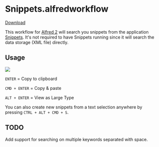 # Snippets.alfredworkflow

[Download](https://github.com/pahen/Snippets.alfredworkflow/raw/master/Snippets.alfredworkflow)

This workflow for [Alfred 2](http://www.alfredapp.com/) will search you snippets from the application [Snippets](http://www.snippetsapp.com/). It's not required to have Snippets running since it will search the data storage (XML file) directly.

## Usage

![](https://github.com/pahen/Snippets.alfredworkflow/raw/master/img/search.png)

```ENTER``` = Copy to clipboard

```CMD + ENTER``` = Copy & paste

```ALT + ENTER``` = View as Large Type

You can also create new snippets from a text selection anywhere by pressing ```CTRL + ALT + CMD + S```.

## TODO

Add support for searching on multiple keywords separated with space.